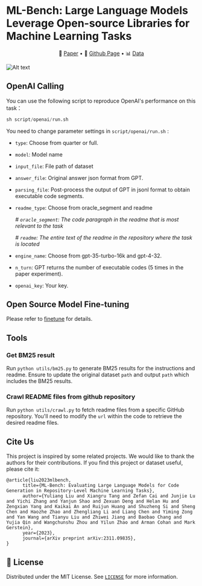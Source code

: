 # ML-Bench: Large Language Models Leverage Open-source Libraries for Machine Learning Tasks

<p align="center">
   📖 <a href="https://arxiv.org/abs/2311.09835" target="_blank">Paper</a>  • 🚀 <a href="https://ml-bench.github.io/" target="_blank">Github Page</a>  • 📊 <a href="https://huggingface.co/datasets/super-dainiu/ml-bench" target="_blank">Data</a> 
</p>

![Alt text](https://github.com/gersteinlab/ML-Bench/blob/master/assets/image.png)

## OpenAI Calling

You can use the following script to reproduce OpenAI's performance on this task：
```python
sh script/openai/run.sh
```

You need to change parameter settings in `script/openai/run.sh` :

* `type`: Choose from quarter or full.

* `model`: Model name 

* `input_file`: File path of dataset

* `answer_file`: Original answer json format from GPT.

* `parsing_file`: Post-process the output of GPT in jsonl format to obtain executable code segments.

* `readme_type`: Choose from oracle_segment and readme

  *# `oracle_segment`: The code paragraph in the readme that is most relevant to the task*

  *# `readme`: The entire text of the readme in the repository where the task is located*

* `engine_name`: Choose from gpt-35-turbo-16k and gpt-4-32.

* `n_turn`: GPT returns the number of executable codes (5 times in the paper experiment).

* `openai_key`: Your key.

## Open Source Model Fine-tuning
Please refer to [finetune](script/finetune/README.md) for details.

## Tools

### Get BM25 result

Run `python utils/bm25.py` to generate BM25 results for the instructions and readme. Ensure to update the original dataset `path` and output `path` which includes the BM25 results.

### Crawl README files from github repository

Run `python utils/crawl.py` to fetch readme files from a specific GitHub repository. You'll need to modify the `url` within the code to retrieve the desired readme files.

## Cite Us
This project is inspired by some related projects. We would like to thank the authors for their contributions. If you find this project or dataset useful, please cite it:

```
@article{liu2023mlbench,
      title={ML-Bench: Evaluating Large Language Models for Code Generation in Repository-Level Machine Learning Tasks}, 
      author={Yuliang Liu and Xiangru Tang and Zefan Cai and Junjie Lu and Yichi Zhang and Yanjun Shao and Zexuan Deng and Helan Hu and Zengxian Yang and Kaikai An and Ruijun Huang and Shuzheng Si and Sheng Chen and Haozhe Zhao and Zhengliang Li and Liang Chen and Yiming Zong and Yan Wang and Tianyu Liu and Zhiwei Jiang and Baobao Chang and Yujia Qin and Wangchunshu Zhou and Yilun Zhao and Arman Cohan and Mark Gerstein},
      year={2023},
      journal={arXiv preprint arXiv:2311.09835},
}
```

## 📜 License

Distributed under the MIT License. See [`LICENSE`](./LICENSE) for more information.



